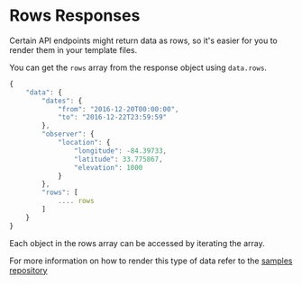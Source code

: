 # Rows Responses

Certain API endpoints might return data as rows, so it's easier for you to render them in your template files.

You can get the `rows` array from the response object using `data.rows`.

```javascript
{
    "data": {
        "dates": {
            "from": "2016-12-20T00:00:00",
            "to": "2016-12-22T23:59:59"
        },
        "observer": {
            "location": {
                "longitude": -84.39733,
                "latitude": 33.775867,
                "elevation": 1000
            }
        },
        "rows": [
            .... rows
        ]
    }
}
```

Each object in the rows array can be accessed by iterating the array.

For more information on how to render this type of data refer to the [samples repository](https://github.com/AstronomyAPI/Samples)
